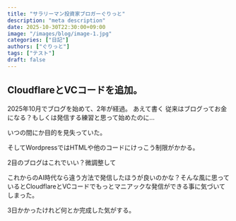 ```yaml
---
title: "サラリーマン投資家ブロガーぐりっと"
description: "meta description"
date: 2025-10-30T22:30:00+09:00
image: "/images/blog/image-1.jpg"
categories: ["日記"]
authors: ["ぐりっと"]
tags: ["テスト"]
draft: false
---
```


## CloudflareとVCコードを追加。


2025年10月でブログを始めて、2年が経過。
あえて書く
従来はブログってお金になる？もしくは発信する練習と思って始めたのに…

いつの間にか目的を見失っていた。

そしてWordpressではHTMLや他のコードにけっこう制限がかかる。



2目のブログはこれでいい？微調整して

これからのAI時代なら違う方法で発信したほうが良いのかな？そんな風に思っているとCloudflareとVCコードでもっとマニアックな発信ができる事に気づいてしまった。

3日かかったけれど何とか完成した気がする。
